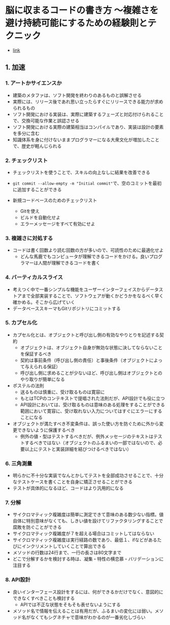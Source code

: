 # 脳に収まるコードの書き方 ～複雑さを避け持続可能にするための経験則とテクニック

- [link](https://www.oreilly.co.jp//books/9784814400799/)

## 1. 加速

### 1. アートかサイエンスか

- 建築のメタファは、ソフト開発を終わりのあるものと誤解させる
- 実際には、リリース後であれ思い立ったらすぐにリリースできる能力が求められるもの
- ソフト開発における実装は、実際に建築するフェーズと対応付けられることで、交換可能な作業と誤認させる
- ソフト開発における実際の建築相当はコンパイルであり、実装は設計の要素を多分に含む
- 知識体系を身に付けないままプログラマーになる大衆文化が増加したことで、歴史が軽んじられる

### 2. チェックリスト

- チェックリストを使うことで、スキルの向上なしに結果を改善できる
- `git commit --allow-empty -m "Initial commit"`で、空のコミットを最初に追加することができる

- 新規コードベースのためのチェックリスト
  - Gitを使え
  - ビルドを自動化せよ
  - エラーメッセージをすべて有効にせよ

### 3. 複雑さに対処する

- コードは書く回数より読む回数の方が多いので、可読性のために最適化せよ
  - どんな馬鹿でもコンピュータが理解できるコードをかける。良いプログラマーは人間が理解できるコードを書く

### 4. バーティカルスライス

- 考えつく中で一番シンプルな機能をユーザーインターフェイスからデータストアまで全部実装することで、ソフトウェアが動くかどうかをなるべく早く確かめる。そこから広げていく
- データベーススキーマもGitリポジトリにコミットする

### 5. カプセル化

- カプセル化とは、オブジェクトと呼び出し側の有効なやりとりを記述する契約
  - オブジェクトは、オブジェクト自身が無効な状態に決してならないことを保証するべき
  - 契約は事前条件（呼び出し側の責任）と事後条件（オブジェクトによって与えられる保証）
  - 呼び出し側に求めることが少ないほど、呼び出し側はオブジェクトとのやり取りが簡単になる
- ポステルの法則
  - 送るものは慎重に、受け取るものは寛容に
  - もとはTCPのコンテキストで提唱された法則だが、API設計でも役に立つ
  - API設計においては、受け取るものは意味のある処理をすることができる範囲において寛容に、受け取れない入力についてはすぐにエラーにすることになる
- オブジェクトが満たすべき不変条件は、誤った使い方を防ぐために外から変更できないように保護するべき
  - 例外の値・型はテストするべきだが、例外メッセージのテキストはテストするべきではない（オブジェクトのふるまいの一部ではないので、必要以上にテストと実装詳細を結びつけるべきではない）

### 6. 三角測量

- 明らかに不十分な実装でなんとかしてテストを全部成功させることで、十分なテストケースを書くことを自身に矯正させることができる
- テストが具体的になるほど、コードはより汎用的になる

### 7. 分解

- サイクロマティック複雑度は簡単に測定できて意味のある数少ない指標。値自体に特別意味がなくても、しきい値を設けてリファクタリングすることで腐敗を防ぐことができる
- サイクロマティック複雑度が７を超える場合はコミットしてはならない
- サイクロマティック複雑度は実行経路の数であり、最低１、ifなどがあるたびにインクリメントしていくことで算出できる
- メソッドの行数は24行まで、一行の長さは80文字まで
- どこで分解するかを検討する時は、凝集・特性の横恋慕・バリデーションに注目する

### 8. API設計

- 良いインターフェース設計をするには、何ができるかだけでなく、意図的にできなくすべきことも検討する
  - APIでは不正な状態をそもそも表せないようにする
- メソッド名で情報を伝えることは有用だが、ふるまいの変化には弱い。メソッド名がなくてもシグネチャで意味がわかるのが一番劣化しづらい
